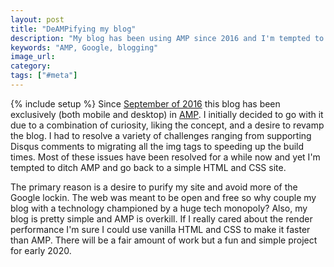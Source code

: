 ```yaml
---
layout: post
title: "DeAMPifying my blog"
description: "My blog has been using AMP since 2016 and I'm tempted to move it back to vanilla HTML and CSS."
keywords: "AMP, Google, blogging"
image_url:
category:
tags: ["#meta"]
---
```

{% include setup %}
Since [September of 2016](http://dangoldin.com/2016/09/05/ampifying-my-blog/) this blog has been exclusively (both mobile and desktop) in [AMP](https://amp.dev/). I initially decided to go with it due to a combination of curiosity, liking the concept, and a desire to revamp the blog. I had to resolve a variety of challenges ranging from supporting Disqus comments to migrating all the img tags to speeding up the build times. Most of these issues have been resolved for a while now and yet I'm tempted to ditch AMP and go back to a simple HTML and CSS site.

The primary reason is a desire to purify my site and avoid more of the Google lockin. The web was meant to be open and free so why couple my blog with a technology championed by a huge tech monopoly? Also, my blog is pretty simple and AMP is overkill. If I really cared about the render performance I'm sure I could use vanilla HTML and CSS to make it faster than AMP. There will be a fair amount of work but a fun and simple project for early 2020.
